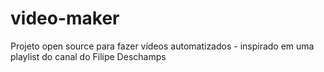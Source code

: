 # video-maker
Projeto open source para fazer vídeos automatizados - inspirado em uma playlist do canal do Filipe Deschamps
